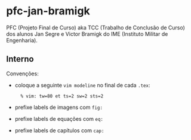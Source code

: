 pfc-jan-bramigk
===============

PFC (Projeto Final de Curso) aka TCC (Trabalho de Conclusão de Curso) dos
alunos Jan Segre e Victor Bramigk do IME (Instituto Militar de Engenharia).

Interno
-------

Convenções:

- coloque a seguinte `vim modeline` no final de cada `.tex`:

        % vim: tw=80 et ts=2 sw=2 sts=2
- prefixe labels de imagens com `fig:`
- prefixe labels de equações com `eq:`
- prefixe labels de capítulos com `cap:`
